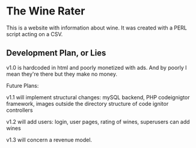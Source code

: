 # The Wine Rater

This is a website with information about wine. It was created with a PERL script acting on a CSV.

## Development Plan, or Lies

v1.0 is hardcoded in html and poorly monetized with ads. And by poorly I mean they're there but they make no money.

Future Plans:

v1.1 will implement structural changes:
mySQL backend,
PHP codeignigtor framework,
images outside the directory structure of code ignitor controllers

v1.2 will add users:
login,
user pages,
rating of wines,
superusers can add wines

v1.3 will concern a revenue model.
